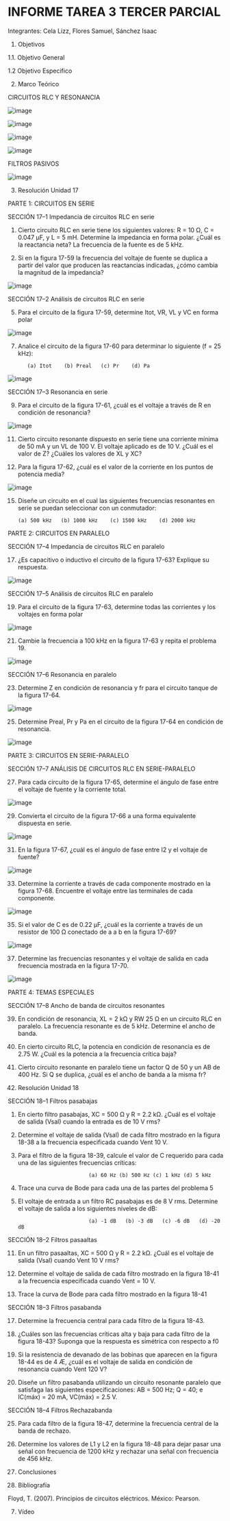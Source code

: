 # INFORME TAREA 3 TERCER PARCIAL

Integrantes: Cela Lizz, Flores Samuel, Sánchez Isaac

1. Objetivos

1.1. Objetivo General

1.2 Objetivo Especifico

2. Marco Teórico

CIRCUITOS  RLC Y RESONANCIA 

![image](https://user-images.githubusercontent.com/94079321/155467927-f42ae0a5-5873-4dc4-8dd2-48a5f3ce38eb.png)

![image](https://user-images.githubusercontent.com/94079321/155468359-309af609-a148-41c7-9ed3-d2eff1c1553e.png)

![image](https://user-images.githubusercontent.com/94079321/155468423-8e4f3296-4fa9-4c97-881e-4beb521e59f9.png)

![image](https://user-images.githubusercontent.com/94079321/155468457-a327ab4d-e24e-408e-aff3-d331d5f18f27.png)

FILTROS PASIVOS

![image](https://user-images.githubusercontent.com/94079321/155468745-4e1f714d-a0fe-4f54-b3f4-f26e1fd23d36.png)

3. Resolución Unidad 17

PARTE 1: CIRCUITOS EN SERIE

SECCIÓN 17–1 Impedancia de circuitos RLC en serie

1. Cierto circuito RLC en serie tiene los siguientes valores: R = 10 Ω, C = 0.047 μF, y L = 5 mH. Determine la impedancia en forma polar. ¿Cuál es la reactancia neta? La frecuencia de la fuente es de 5 kHz.

3. Si en la figura 17-59 la frecuencia del voltaje de fuente se duplica a partir del valor que producen las reactancias indicadas, ¿cómo cambia la magnitud de la impedancia?

![image](https://user-images.githubusercontent.com/94079321/155527806-077079f4-1677-4ebe-be22-43b937741059.png)

SECCIÓN 17–2 Análisis de circuitos RLC en serie

5. Para el circuito de la figura 17-59, determine Itot, VR, VL y VC en forma polar

![image](https://user-images.githubusercontent.com/94079321/155527821-77178983-8acb-497f-8f7e-72f869421061.png)

7. Analice el circuito de la figura 17-60 para determinar lo siguiente (f = 25 kHz):

          (a) Itot    (b) Preal   (c) Pr    (d) Pa
          
![image](https://user-images.githubusercontent.com/94079321/155527883-9a0d48d5-433a-419f-a2c9-48ab6a38aaae.png)

SECCIÓN 17–3 Resonancia en serie

9. Para el circuito de la figura 17-61, ¿cuál es el voltaje a través de R en condición de resonancia?

![image](https://user-images.githubusercontent.com/94079321/155527927-11ea1303-4aa3-4998-a11c-0bb20d842556.png)

11. Cierto circuito resonante dispuesto en serie tiene una corriente mínima de 50 mA y un VL de 100 V. El voltaje aplicado es de 10 V. ¿Cuál es el valor de Z? ¿Cuáles los valores de XL y XC?

13. Para la figura 17-62, ¿cuál es el valor de la corriente en los puntos de potencia media?

![image](https://user-images.githubusercontent.com/94079321/155527963-42126578-2dfe-4215-84a7-e21cfd613837.png)

15. Diseñe un circuito en el cual las siguientes frecuencias resonantes en serie se puedan seleccionar con un conmutador:

        (a) 500 kHz   (b) 1000 kHz    (c) 1500 kHz    (d) 2000 kHz

PARTE 2: CIRCUITOS EN PARALELO

SECCIÓN 17–4 Impedancia de circuitos RLC en paralelo 

17. ¿Es capacitivo o inductivo el circuito de la figura 17-63? Explique su respuesta. 

![image](https://user-images.githubusercontent.com/94079321/155528008-77a8af22-2a14-4149-b6c2-af83387085cd.png)

SECCIÓN 17–5 Análisis de circuitos RLC en paralelo

19. Para el circuito de la figura 17-63, determine todas las corrientes y los voltajes en forma polar

![image](https://user-images.githubusercontent.com/94079321/155528024-a964d144-e47f-42ac-b830-bcd768fd6ce9.png)

21. Cambie la frecuencia a 100 kHz en la figura 17-63 y repita el problema 19. 

![image](https://user-images.githubusercontent.com/94079321/155528030-3287c018-62ac-4f2f-a75d-231f7b1e01d1.png)

SECCIÓN 17–6 Resonancia en paralelo

23. Determine Z en condición de resonancia y fr para el circuito tanque de la figura 17-64.

![image](https://user-images.githubusercontent.com/94079321/155528060-1f749539-348f-4939-a706-1c168bdf9758.png)

25. Determine Preal, Pr y Pa en el circuito de la figura 17-64 en condición de resonancia.

![image](https://user-images.githubusercontent.com/94079321/155528075-deb7ac8a-570c-475d-b26e-f798662ba08d.png)

PARTE 3: CIRCUITOS EN SERIE-PARALELO

SECCIÓN 17–7 ANÁLISIS DE CIRCUITOS RLC EN SERIE-PARALELO

27. Para cada circuito de la figura 17-65, determine el ángulo de fase entre el voltaje de fuente y la corriente total.

![image](https://user-images.githubusercontent.com/94079321/155528115-44103e39-200a-4a8e-92f7-07f11d1a2e62.png)

29. Convierta el circuito de la figura 17-66 a una forma equivalente dispuesta en serie.

![image](https://user-images.githubusercontent.com/94079321/155528156-410915cd-2f37-4d99-acc7-e67242a992c5.png)

31. En la figura 17-67, ¿cuál es el ángulo de fase entre I2 y el voltaje de fuente?

![image](https://user-images.githubusercontent.com/94079321/155528178-24162d12-e6cb-4393-9057-12e71b8cfda5.png)

33. Determine la corriente a través de cada componente mostrado en la figura 17-68. Encuentre el voltaje entre las terminales de cada componente.

![image](https://user-images.githubusercontent.com/94079321/155528207-69b85375-9091-4a0c-83af-2794cd147056.png)

35. Si el valor de C es de 0.22 μF, ¿cuál es la corriente a través de un resistor de 100 Ω conectado de a a b en la figura 17-69?

![image](https://user-images.githubusercontent.com/94079321/155528233-c2230bc8-d8f0-4db7-a38d-da7463059080.png)

37. Determine las frecuencias resonantes y el voltaje de salida en cada frecuencia mostrada en la figura 17-70.

![image](https://user-images.githubusercontent.com/94079321/155528256-6c395dff-4081-4cfb-92f7-84f84617002b.png)

PARTE 4: TEMAS ESPECIALES

SECCIÓN 17–8 Ancho de banda de circuitos resonantes

39. En condición de resonancia, XL = 2 kΩ y RW  25 Ω en un circuito RLC en paralelo. La frecuencia resonante es de 5 kHz. Determine el ancho de banda.

41. En cierto circuito RLC, la potencia en condición de resonancia es de 2.75 W. ¿Cuál es la potencia a la frecuencia crítica baja? 

43. Cierto circuito resonante en paralelo tiene un factor Q de 50 y un AB de 400 Hz. Si Q se duplica, ¿cuál es el ancho de banda a la misma fr?

4. Resolución Unidad 18

SECCIÓN 18–1 Filtros pasabajas

1. En cierto filtro pasabajas, XC = 500 Ω y R = 2.2 kΩ. ¿Cuál es el voltaje de salida (Vsal) cuando la entrada es de 10 V rms?

3. Determine el voltaje de salida (Vsal) de cada filtro mostrado en la figura 18-38 a la frecuencia especificada cuando Vent  10 V.

5. Para el filtro de la figura 18-39, calcule el valor de C requerido para cada una de las siguientes frecuencias críticas:

                              (a) 60 Hz (b) 500 Hz (c) 1 kHz (d) 5 kHz


7. Trace una curva de Bode para cada una de las partes del problema 5

9. El voltaje de entrada a un filtro RC pasabajas es de 8 V rms. Determine el voltaje de salida a los siguientes niveles de dB:

                              (a) -1 dB   (b) -3 dB   (c) -6 dB   (d) -20 dB

SECCIÓN 18–2 Filtros pasaaltas

11. En un filtro pasaaltas, XC = 500 Ω y R = 2.2 kΩ. ¿Cuál es el voltaje de salida (Vsal) cuando Vent 10 V rms?

13. Determine el voltaje de salida de cada filtro mostrado en la figura 18-41 a la frecuencia especificada cuando Vent = 10 V.

15. Trace la curva de Bode para cada filtro mostrado en la figura 18-41

SECCIÓN 18–3 Filtros pasabanda

17. Determine la frecuencia central para cada filtro de la figura 18-43.

19. ¿Cuáles son las frecuencias críticas alta y baja para cada filtro de la figura 18-43? Suponga que la respuesta es simétrica con respecto a f0

21. Si la resistencia de devanado de las bobinas que aparecen en la figura 18-44 es de 4 Æ, ¿cuál es el voltaje de salida en condición de resonancia cuando Vent  120 V?
 
23. Diseñe un filtro pasabanda utilizando un circuito resonante paralelo que satisfaga las siguientes especificaciones: AB = 500 Hz; Q = 40; e IC(máx) = 20 mA, VC(máx) = 2.5 V.

SECCIÓN 18–4 Filtros Rechazabanda

25. Para cada filtro de la figura 18-47, determine la frecuencia central de la banda de rechazo.

27. Determine los valores de L1 y L2 en la figura 18-48 para dejar pasar una señal con frecuencia de 1200 kHz y rechazar una señal con frecuencia de 456 kHz.


5. Conclusiones

6. Bibliografía

Floyd, T. (2007). Principios de circuitos eléctricos. México: Pearson.

7. Vídeo
